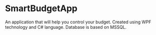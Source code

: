 # SmartBudgetApp
An application that will help you control your budget. Created using WPF technology and C# language. Database is based on MSSQL. 
